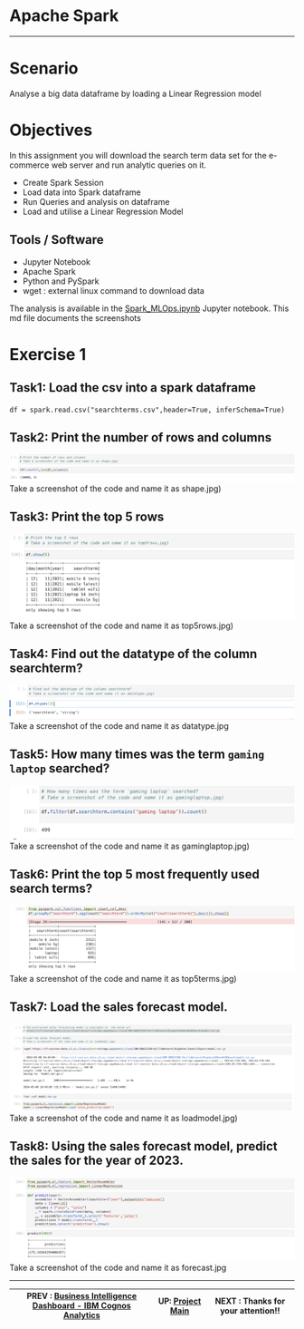 # Apache Spark

---

# Scenario
Analyse a big data dataframe by loading a Linear Regression model

# Objectives
In this assignment you will download the search term data set for the e-commerce web server and run analytic queries on it.
- Create Spark Session
- Load data into Spark dataframe
- Run Queries and analysis on dataframe
- Load and utilise a Linear Regression Model


## Tools / Software
- Jupyter Notebook
- Apache Spark
- Python and PySpark
- wget : external linux command to download data

The analysis is available in the [Spark_MLOps.ipynb](../workscreenshots/Spark_MLOps.ipynb) Jupyter notebook. This md file documents the screenshots

# Exercise 1

## Task1: Load the csv into a spark dataframe
```
df = spark.read.csv("searchterms.csv",header=True, inferSchema=True)
```
## Task2:  Print the number of rows and columns
![shape](../workscreenshots/shape.png)
Take a screenshot of the code and name it as shape.jpg)

## Task3:  Print the top 5 rows

![top5rows](../workscreenshots/top5rows.png)
Take a screenshot of the code and name it as top5rows.jpg)

## Task4: Find out the datatype of the column searchterm?
![datatype](../workscreenshots/datatype.png)
Take a screenshot of the code and name it as datatype.jpg

## Task5: How many times was the term `gaming laptop` searched?
![datatype](../workscreenshots/gaminglaptop.png)
Take a screenshot of the code and name it as gaminglaptop.jpg)

## Task6: Print the top 5 most frequently used search terms?
![datatype](../workscreenshots/top5terms.png)
Take a screenshot of the code and name it as top5terms.jpg)

## Task7: Load the sales forecast model.
![loadmodel](../workscreenshots/loadmodel.png)
Take a screenshot of the code and name it as loadmodel.jpg)

## Task8: Using the sales forecast model, predict the sales for the year of 2023.
![forecast](../workscreenshots/forecast.png)
Take a screenshot of the code and name it as forecast.jpg

---
|  PREV : [Business Intelligence Dashboard - IBM Cognos Analytics](Cognos.md) | UP:  [Project Main](Project.md) | NEXT : Thanks for your attention!!
|---|---|---|